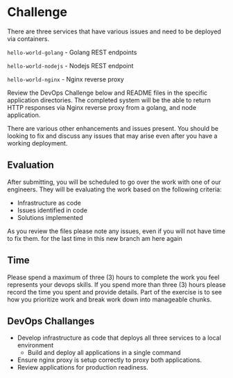 # Challenge

There are three services that have various issues and need to be deployed via containers.

`hello-world-golang` - Golang REST endpoints

`hello-world-nodejs` - Nodejs REST endpoint

`hello-world-nginx` - Nginx reverse proxy

Review the DevOps Challenge below and README files in the specific application directories. The completed system will be the able to return HTTP responses via Nginx reverse proxy from a golang, and node application.

There are various other enhancements and issues present. You should be looking to fix and discuss any issues that may arise even after you have a working deployment.

## Evaluation

After submitting, you will be scheduled to go over the work with one of our engineers. They will be evaluating the work based on the following criteria:

- Infrastructure as code
- Issues identified in code
- Solutions implemented

As you review the files please note any issues, even if you will not have time to fix them.
for the last time in this new branch
am here again
## Time

Please spend a maximum of three (3) hours to complete the work you feel represents your devops skills. If you spend more than three (3) hours please record the time you spent and provide details. Part of the exercise is to see how you prioritize work and break work down into manageable chunks.

## DevOps Challanges

- Develop infrastructure as code that deploys all three services to a local environment
  - Build and deploy all applications in a single command
- Ensure nginx proxy is setup correctly to proxy both applications.
- Review applications for production readiness.
